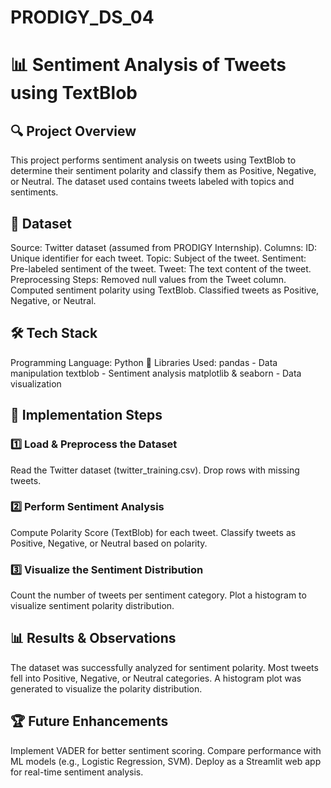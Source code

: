 # PRODIGY_DS_04

# 📊 Sentiment Analysis of Tweets using TextBlob

## 🔍 Project Overview
This project performs sentiment analysis on tweets using TextBlob to determine their sentiment polarity and classify them as Positive, Negative, or Neutral. The dataset used contains tweets labeled with topics and sentiments.

## 📂 Dataset
Source: Twitter dataset (assumed from PRODIGY Internship).
Columns:
ID: Unique identifier for each tweet.
Topic: Subject of the tweet.
Sentiment: Pre-labeled sentiment of the tweet.
Tweet: The text content of the tweet.
Preprocessing Steps:
Removed null values from the Tweet column.
Computed sentiment polarity using TextBlob.
Classified tweets as Positive, Negative, or Neutral.

## 🛠 Tech Stack
Programming Language: Python 🐍
Libraries Used:
pandas - Data manipulation
textblob - Sentiment analysis
matplotlib & seaborn - Data visualization

## 🚀 Implementation Steps
### 1️⃣ Load & Preprocess the Dataset
Read the Twitter dataset (twitter_training.csv).
Drop rows with missing tweets.
### 2️⃣ Perform Sentiment Analysis
Compute Polarity Score (TextBlob) for each tweet.
Classify tweets as Positive, Negative, or Neutral based on polarity.
### 3️⃣ Visualize the Sentiment Distribution
Count the number of tweets per sentiment category.
Plot a histogram to visualize sentiment polarity distribution.

## 📊 Results & Observations
The dataset was successfully analyzed for sentiment polarity.
Most tweets fell into Positive, Negative, or Neutral categories.
A histogram plot was generated to visualize the polarity distribution.

## 🏆 Future Enhancements
Implement VADER for better sentiment scoring.
Compare performance with ML models (e.g., Logistic Regression, SVM).
Deploy as a Streamlit web app for real-time sentiment analysis.
